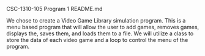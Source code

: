 CSC-1310-105 Program 1 README.md

We chose to create a Video Game Library simulation program. This is a menu based program that will allow the user to add games, 
removes games, displays the, saves them, and loads them to a file. We will utilize a class to store the data of each video 
game and a loop to control the menu of the program.

